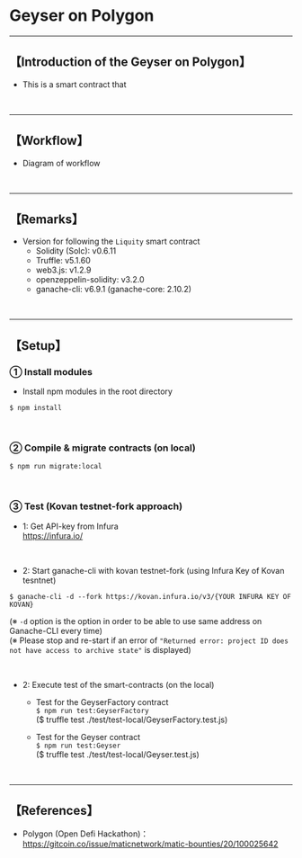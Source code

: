 # Geyser on Polygon

***
## 【Introduction of the Geyser on Polygon】
- This is a smart contract that 

&nbsp;

***

## 【Workflow】
- Diagram of workflow

&nbsp;

***

## 【Remarks】
- Version for following the `Liquity` smart contract
  - Solidity (Solc): v0.6.11
  - Truffle: v5.1.60
  - web3.js: v1.2.9
  - openzeppelin-solidity: v3.2.0
  - ganache-cli: v6.9.1 (ganache-core: 2.10.2)


&nbsp;

***

## 【Setup】
### ① Install modules
- Install npm modules in the root directory
```
$ npm install
```

<br>

### ② Compile & migrate contracts (on local)
```
$ npm run migrate:local
```

<br>

### ③ Test (Kovan testnet-fork approach)
- 1: Get API-key from Infura  
https://infura.io/

<br>

- 2: Start ganache-cli with kovan testnet-fork (using Infura Key of Kovan tesntnet)
```
$ ganache-cli -d --fork https://kovan.infura.io/v3/{YOUR INFURA KEY OF KOVAN}
```
(※ `-d` option is the option in order to be able to use same address on Ganache-CLI every time)  
(※ Please stop and re-start if an error of `"Returned error: project ID does not have access to archive state"` is displayed)  

<br>

- 2: Execute test of the smart-contracts (on the local)
  - Test for the GeyserFactory contract  
    `$ npm run test:GeyserFactory`  
    ($ truffle test ./test/test-local/GeyserFactory.test.js) 

  - Test for the Geyser contract  
    `$ npm run test:Geyser`  
    ($ truffle test ./test/test-local/Geyser.test.js) 

<br>


***

## 【References】
- Polygon (Open Defi Hackathon)：https://gitcoin.co/issue/maticnetwork/matic-bounties/20/100025642
